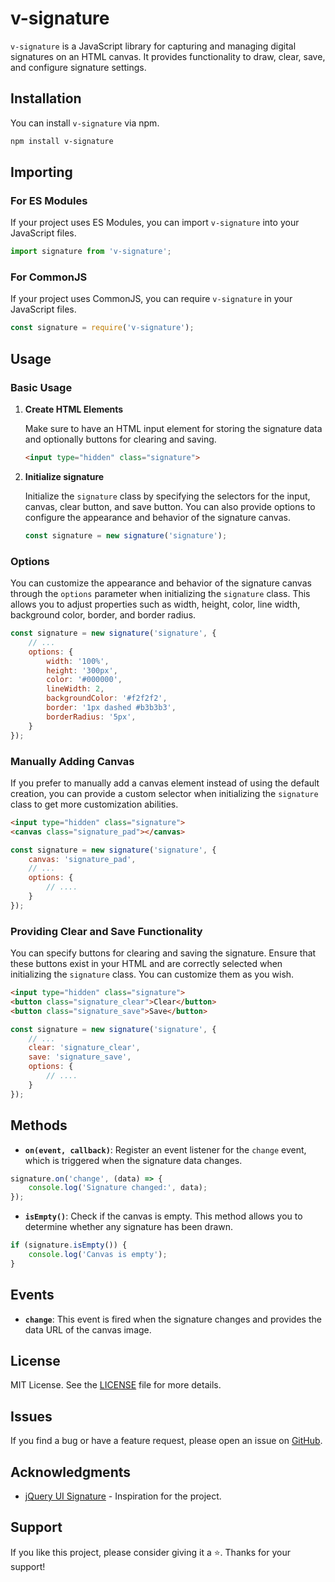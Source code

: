 # v-signature

`v-signature` is a JavaScript library for capturing and managing digital signatures on an HTML canvas. It provides functionality to draw, clear, save, and configure signature settings.

## Installation

You can install `v-signature` via npm.

```bash
npm install v-signature
```


## Importing

### For ES Modules

If your project uses ES Modules, you can import `v-signature` into your JavaScript files.

```javascript
import signature from 'v-signature';
```


### For CommonJS

If your project uses CommonJS, you can require `v-signature` in your JavaScript files.

```javascript
const signature = require('v-signature');
```


## Usage

### Basic Usage

1. **Create HTML Elements**

    Make sure to have an HTML input element for storing the signature data and optionally buttons for clearing and saving.

    ```html
    <input type="hidden" class="signature">
    ```


2. **Initialize signature**

    Initialize the `signature` class by specifying the selectors for the input, canvas, clear button, and save button. You can also provide options to configure the appearance and behavior of the signature canvas.

    ```javascript
    const signature = new signature('signature');
    ```


### Options

You can customize the appearance and behavior of the signature canvas through the `options` parameter when initializing the `signature` class. This allows you to adjust properties such as width, height, color, line width, background color, border, and border radius.

```javascript
const signature = new signature('signature', {
    // ...
    options: {
        width: '100%',
        height: '300px',
        color: '#000000',
        lineWidth: 2,
        backgroundColor: '#f2f2f2',
        border: '1px dashed #b3b3b3',
        borderRadius: '5px',
    }
});
```


### Manually Adding Canvas

If you prefer to manually add a canvas element instead of using the default creation, you can provide a custom selector when initializing the `signature` class to get more customization abilities.

```html
<input type="hidden" class="signature">
<canvas class="signature_pad"></canvas>
```

```javascript
const signature = new signature('signature', {
    canvas: 'signature_pad',
    // ...
    options: {
        // ....
    }
});
```


### Providing Clear and Save Functionality

You can specify buttons for clearing and saving the signature. Ensure that these buttons exist in your HTML and are correctly selected when initializing the `signature` class. You can customize them as you wish.

```html
<input type="hidden" class="signature">
<button class="signature_clear">Clear</button>
<button class="signature_save">Save</button>
```

```javascript
const signature = new signature('signature', {
    // ...
    clear: 'signature_clear',
    save: 'signature_save',
    options: {
        // ....
    }
});
```


## Methods

- **`on(event, callback)`**: Register an event listener for the `change` event, which is triggered when the signature data changes.

```javascript
signature.on('change', (data) => {
    console.log('Signature changed:', data);
});
```


- **`isEmpty()`**: Check if the canvas is empty. This method allows you to determine whether any signature has been drawn.

```javascript
if (signature.isEmpty()) {
    console.log('Canvas is empty');
}
```


## Events

- **`change`**: This event is fired when the signature changes and provides the data URL of the canvas image.

## License

MIT License. See the [LICENSE](https://github.com/SalekurPolas/v-signature/blob/master/LICENSE) file for more details.

## Issues

If you find a bug or have a feature request, please open an issue on [GitHub](https://github.com/SalekurPolas/v-signature/issues/new).


## Acknowledgments

- [jQuery UI Signature](http://keith-wood.name/signature.html) - Inspiration for the project.


## Support

If you like this project, please consider giving it a ⭐. Thanks for your support!